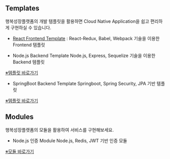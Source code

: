 ## Templates
행복성장플랫폼의 개발 템플릿을 활용하면 Cloud Native Application을 쉽고 편리하게 구현하실 수 있습니다.

- [React Frontend Template](https://github.com/hitechinfo/template_frontend_react_001)
: React-Redux, Babel, Webpack 기술을 이용한 Frontend 템플릿

- Node.js Backend Template
Node.js, Express, Sequelize 기술을 이용한 Backend 템플릿

[※템플릿 바로가기](https://github.com/hitechinfo/template_backend_node_001)
- SpringBoot Backend Template
Springboot, Spring Security, JPA 기반 템플릿

[※템플릿 바로가기](https://github.com/hitechinfo/template_backend_springboot_001)

## Modules
행복성장플랫폼의 모듈을 활용하여 서비스를 구현해보세요.

- Node.js 인증 Module
Node.js, Redis, JWT 기반 인증 모듈

[※모듈 바로가기](https://github.com/hitechinfo/module_auth_node_001)
